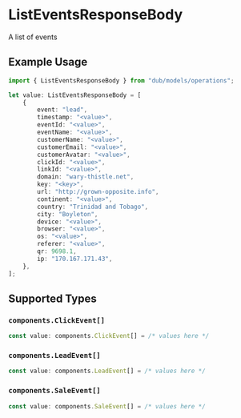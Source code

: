 # ListEventsResponseBody

A list of events

## Example Usage

```typescript
import { ListEventsResponseBody } from "dub/models/operations";

let value: ListEventsResponseBody = [
    {
        event: "lead",
        timestamp: "<value>",
        eventId: "<value>",
        eventName: "<value>",
        customerName: "<value>",
        customerEmail: "<value>",
        customerAvatar: "<value>",
        clickId: "<value>",
        linkId: "<value>",
        domain: "wary-thistle.net",
        key: "<key>",
        url: "http://grown-opposite.info",
        continent: "<value>",
        country: "Trinidad and Tobago",
        city: "Boyleton",
        device: "<value>",
        browser: "<value>",
        os: "<value>",
        referer: "<value>",
        qr: 9698.1,
        ip: "170.167.171.43",
    },
];
```

## Supported Types

### `components.ClickEvent[]`

```typescript
const value: components.ClickEvent[] = /* values here */
```

### `components.LeadEvent[]`

```typescript
const value: components.LeadEvent[] = /* values here */
```

### `components.SaleEvent[]`

```typescript
const value: components.SaleEvent[] = /* values here */
```

